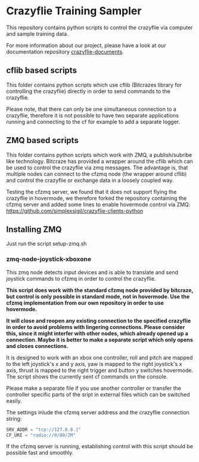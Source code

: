# Crazyflie Training Sampler
This repository contains python scripts to control the crazyflie via computer and sample training data.

For more information about our project, please have a look at our documentation repository [crazyflie-documents](https://github.com/simplexsigil/crazyflie-documents).

## cflib based scripts
This folder contains python scripts which use cflib (Bitcrazes library for controlling the crazyflie) directly in order to send commands to the crazyflie.

Please note, that there can only be one simultaneous connection to a crazyflie, therefore it is not possible to have two separate applications running and connecting to the cf for example to add a separate logger.

## ZMQ based scripts
This folder contains python scripts which work with ZMQ, a publish/subribe like technology. Bitcraze has provided a wrapper around the cflib which can be used to control the crazyflie via zmq messages.
The advantage is, that multiple nodes can connect to the cfzmq node (the wrapper around cflib) and control the crazyflie or exchange data in a loosely coupled way.

Testing the cfzmq server, we found that it does not support flying the crazyflie in hovermode, we therefore forked the repository containing the cfzmq server and added some lines to enable hovermode control via ZMQ:
https://github.com/simplexsigil/crazyflie-clients-python

## Installing ZMQ
Just run the script setup-zmq.sh

### zmq-node-joystick-xboxone
This zmq node detects input devices and is able to translate and send joystick commands to cfzmq in order to control the crazyflie.

**This script does work with the standard cfzmq node provided by bitcraze, but control is only possible in standard mode, not in hovermode. Use the cfzmq implementation from our own repository in order to use hovermode.**

**It will close and reopen any existing connection to the specified crazyflie in order to avoid problems with lingering connections. Please consider this, since it might interfer with other nodes, which already opened up a connection. Maybe it is better to make a separate script which only opens and closes connections.**

It is designed to work with an xbox one controller, roll and pitch are mapped to the left joystick's x and y axis, yaw is mapped to the right joystick's x axis, thrust is mapped to the right trigger and button y switches hovermode.
The script shows the currently sent cf commands on the console.

Please make a separate file if you use another controller or transfer the controller specific parts of the sript in external files which can be switched easily.

The settings inlude the cfzmq server address and the crazyflie connection string:
```python
SRV_ADDR = "tcp://127.0.0.1"
CF_URI = "radio://0/80/2M"
```

If the cfzmq server is running, establishing control with this script should be possible fast and smoothly.
